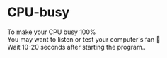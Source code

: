 # CPU-busy
To make your CPU busy 100%<br>
You may want to listen or test your computer's fan 🙂<br>
Wait 10-20 seconds after starting the program..
